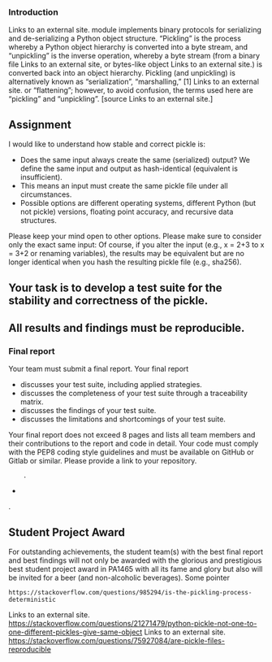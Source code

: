 ### Introduction
Links to an external site. module implements binary protocols for serializing and de-serializing a Python object structure. “Pickling” is the process whereby a Python object hierarchy is converted into a byte stream, and “unpickling” is the inverse operation, whereby a byte stream (from a binary file Links to an external site, or bytes-like object Links to an external site.) is converted back into an object hierarchy. Pickling (and unpickling) is alternatively known as “serialization”, “marshalling,” [1] 
Links to an external site. or “flattening”; however, to avoid confusion, the terms used here are “pickling” and “unpickling”. [source Links to an external site.]

## Assignment
I would like to understand how stable and correct pickle is: 
- Does the same input always create the same (serialized) output? We define the same input and output as hash-identical (equivalent is insufficient). 
- This means an input must create the same pickle file under all circumstances. 
- Possible options are different operating systems, different Python (but not pickle) versions, floating point accuracy, and recursive data structures.

Please keep your mind open to other options. Please make sure to consider only the exact same input: Of course, if you alter the input (e.g., x = 2+3 to x = 3+2 or renaming variables), the results may be equivalent but are no longer identical when you hash the resulting pickle file (e.g., sha256).


## Your task is to develop a test suite for the stability and correctness of the pickle. 
## All results and findings must be reproducible.


###  Final report
Your team must submit a final report. Your final report
- discusses your test suite, including applied strategies.
- discusses the completeness of your test suite through a traceability matrix.
- discusses the findings of your test suite.
- discusses the limitations and shortcomings of your test suite.

Your final report does not exceed 8 pages and lists all team members and their contributions to the report and code in detail. Your code must comply with the PEP8 coding style guidelines and must be available on GitHub or Gitlab or similar. Please provide a link to your repository.


        .
-
.



## Student Project Award
For outstanding achievements, the student team(s) with the best final report and best findings will not only be awarded with the glorious and prestigious best student project award in PA1465 with all its fame and glory but also will be invited for a beer (and non-alcoholic beverages).
Some pointer

    https://stackoverflow.com/questions/985294/is-the-pickling-process-deterministic 

Links to an external site.
https://stackoverflow.com/questions/21271479/python-pickle-not-one-to-one-different-pickles-give-same-object
Links to an external site.
https://stackoverflow.com/questions/75927084/are-pickle-files-reproducible